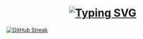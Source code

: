 <h1 align="center">
<a href="https://git.io/typing-svg"><img src="https://readme-typing-svg.demolab.com?font=Fira+Code&weight=600&duration=6000&pause=1009&color=5522F7&center=true&vCenter=true&random=false&width=450&height=60&lines=Hello+there%2C+;I'm+Martyna+Wloka!;Self-proclaimed+coding+ninja%2C;computing+student." alt="Typing SVG" /></a>
</h1>

<a href="https://git.io/streak-stats"><img src="https://streak-stats.demolab.com?user=%20M4Wloka&theme=dark&mode=weekly&border=4E08EB&ring=4E08EB&sideNums=1FD1FFCB&sideLabels=9667FF&currStreakNum=1FD1FFCB&stroke=4E08EB&fire=EB5454&currStreakLabel=EB5454" alt="GitHub Streak" /></a>

